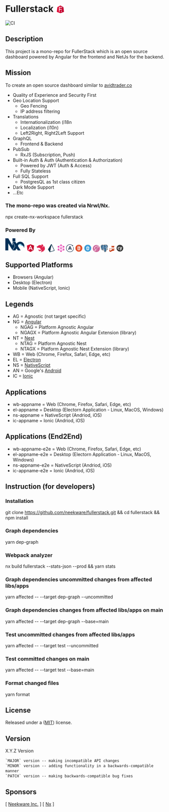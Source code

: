 # Fullerstack <img style="margin-bottom: -6px" width="30" src="apps/fullerstack/src/assets/images/fullerstack-x250.png">

![CI](https://github.com/neekware/fullerstack/actions/workflows/main.yml/badge.svg)

## Description

This project is a mono-repo for FullerStack which is an open source dashboard powered by Angular for the frontend and NetJs for the backend.

## Mission

To create an open source dashboard similar to [avidtrader.co](https://app.avidtrader.co/)

- Quality of Experience and Security First
- Geo Location Support
  - Geo Fencing
  - IP address filtering
- Translations
  - Internationalization (i18n
  - Localization (i10n)
  - Left2Right, Right2Left Support
- GraphQL
  - Frontend & Backend
- PubSub
  - RxJS (Subscription, Push)
- Built-in Auth & Auth (Authentication & Authorization)
  - Powered by JWT (Auth & Access)
  - Fully Stateless
- Full SQL Support
  - PostgresQL as 1st class citizen
- Dark Mode Support
- ...Etc

### The mono-repo was created via Nrwl/Nx.

npx create-nx-workspace fullerstack

### Powered By

[<img style="margin-bottom: 1px" width="60" src="apps/fullerstack/src/assets/images/nx-x250.png">](https://nx.dev/)
[<img style="margin-bottom: -6px" width="30" src="apps/fullerstack/src/assets/images/angular-x250.png">](https://angular.io)
[<img style="margin-bottom: -5px" width="27" src="apps/fullerstack/src/assets/images/nestjs-x250.png">](https://nestjs.com/)
[<img style="margin-bottom: -7px" width="30" src="apps/fullerstack/src/assets/images/prisma-x250.png">](https://www.prisma.io/)
[<img style="margin-bottom: -4px" width="24" src="apps/fullerstack/src/assets/images/graphql-x250.png">](https://graphql.org/)
[<img style="margin-bottom: -4px" width="24" src="apps/fullerstack/src/assets/images/apollo-x250.png">](https://www.apollographql.com/)
[<img style="margin-bottom: -4px" width="24" src="apps/fullerstack/src/assets/images/html5-x250.png">](https://en.wikipedia.org/wiki/HTML5)
[<img style="margin-bottom: -4px" width="24" src="apps/fullerstack/src/assets/images/css3-x250.png">](https://www.w3.org/)
[<img style="margin-bottom: -4px" width="22" src="apps/fullerstack/src/assets/images/scss-x250.png">](https://sass-lang.com/)
[<img style="margin-bottom: -4px" width="22" src="apps/fullerstack/src/assets/images/psql-x250.png">](https://www.postgresql.org/)
[<img style="margin-bottom: -4px" width="18" src="apps/fullerstack/src/assets/images/jest-x250.png">](https://jestjs.io/docs/getting-started)
[<img style="margin-bottom: -4px" width="24" src="apps/fullerstack/src/assets/images/cypress-x250.png">](https://www.cypress.io/)

## Supported Platforms

- Browsers (Angular)
- Desktop (Electron)
- Mobile (NativeScript, Ionic)

## Legends

- AG = Agnostic (not target specific)
- NG = [Angular](angular.io)
  - NGAG = Platform Agnostic Angular
  - NGAGX = Platform Agnostic Angular Extension (library)
- NT = [Nest](nestjs.com)
  - NTAG = Platform Agnostic Nest
  - NTAGX = Platform Agnostic Nest Extension (library)
- WB = Web (Chrome, Firefox, Safari, Edge, etc)
- EL = [Electron](electronjs.org)
- NS = [NativeScript](nativescript.org)
- AN = Google's [Android](android.com)
- IC = [Ionic](ionicframework.com)

## Applications

- wb-appname = Web (Chrome, Firefox, Safari, Edge, etc)
- el-appname = Desktop (Electorn Application - Linux, MacOS, Windows)
- ns-appname = NativeScript (Andriod, iOS)
- ic-appname = Ionic (Andriod, iOS)

## Applications (End2End)

- wb-appname-e2e = Web (Chrome, Firefox, Safari, Edge, etc)
- el-appname-e2e = Desktop (Electorn Application - Linux, MacOS, Windows)
- ns-appname-e2e = NativeScript (Andriod, iOS)
- ic-appname-e2e = Ionic (Andriod, iOS)

## Instruction (for developers)

### Installation

git clone https://github.com/neekware/fullerstack.git && cd fullerstack && npm install

### Graph dependencies

yarn dep-graph

### Webpack analyzer

nx build fullerstack --stats-json --prod && yarn stats

### Graph dependencies uncommitted changes from affected libs/apps

yarn affected -- --target dep-graph --uncommitted

### Graph dependencies changes from affected libs/apps on main

yarn affected -- --target dep-graph --base=main

### Test uncommitted changes from affected libs/apps

yarn affected -- --target test --uncommitted

### Test committed changes on main

yarn affected -- --target test --base=main

### Format changed files

yarn format

## License

Released under a ([MIT](LICENSE)) license.

## Version

X.Y.Z Version

    `MAJOR` version -- making incompatible API changes
    `MINOR` version -- adding functionality in a backwards-compatible manner
    `PATCH` version -- making backwards-compatible bug fixes

## Sponsors

[ [Neekware Inc.](http://neekware.com) ] [ [Nx](https://nx.dev) ]

